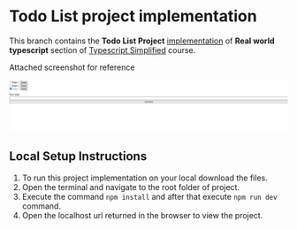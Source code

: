 
# Todo List project implementation
This branch contains the **Todo List Project** [implementation](https://github.com/WebDevSimplified/TypeScript-Simplified/tree/main/todo-list/before) of **Real world typescript** section of [Typescript Simplified](https://courses.webdevsimplified.com/view/courses/typescript-simplified/2151220-real-world-typescript) course.

Attached screenshot for reference

![Attached screenshot for reference](https://raw.githubusercontent.com/Skills-Learnings/Typescript-Basics/todo-list-project/public/project-screenshot.jpg)

## Local Setup Instructions
1. To run this project implementation on your local download the files.
2. Open the terminal and navigate to the root folder of project.
3. Execute the command `npm install` and after that execute `npm run dev` command.
4. Open the localhost url returned in the browser to view the project.
